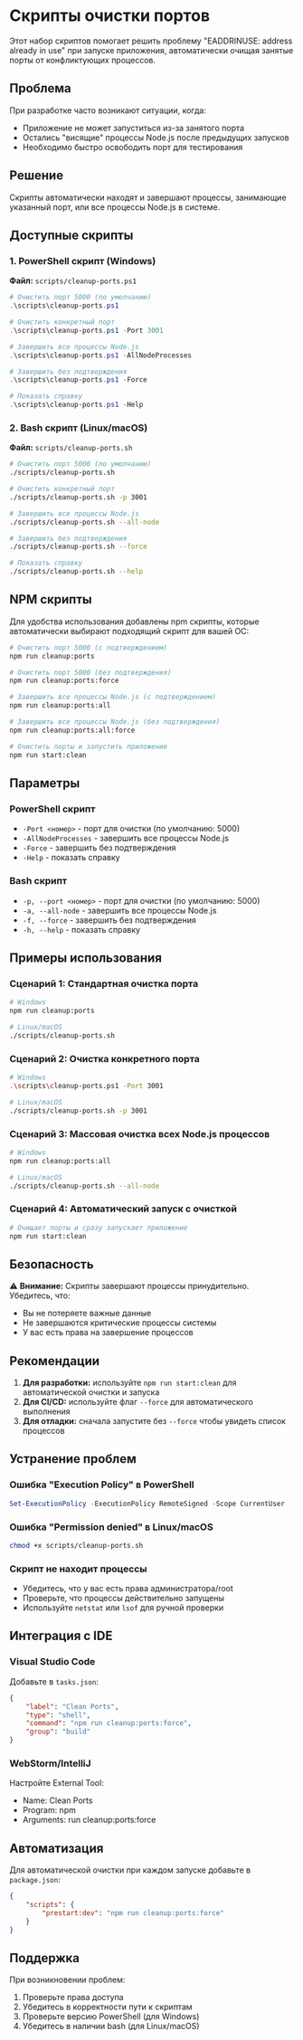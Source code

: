 # Скрипты очистки портов

Этот набор скриптов помогает решить проблему "EADDRINUSE: address already in use" при запуске приложения, автоматически очищая занятые порты от конфликтующих процессов.

## Проблема

При разработке часто возникают ситуации, когда:
- Приложение не может запуститься из-за занятого порта
- Остались "висящие" процессы Node.js после предыдущих запусков
- Необходимо быстро освободить порт для тестирования

## Решение

Скрипты автоматически находят и завершают процессы, занимающие указанный порт, или все процессы Node.js в системе.

## Доступные скрипты

### 1. PowerShell скрипт (Windows)
**Файл:** `scripts/cleanup-ports.ps1`

```powershell
# Очистить порт 5000 (по умолчанию)
.\scripts\cleanup-ports.ps1

# Очистить конкретный порт
.\scripts\cleanup-ports.ps1 -Port 3001

# Завершить все процессы Node.js
.\scripts\cleanup-ports.ps1 -AllNodeProcesses

# Завершить без подтверждения
.\scripts\cleanup-ports.ps1 -Force

# Показать справку
.\scripts\cleanup-ports.ps1 -Help
```

### 2. Bash скрипт (Linux/macOS)
**Файл:** `scripts/cleanup-ports.sh`

```bash
# Очистить порт 5000 (по умолчанию)
./scripts/cleanup-ports.sh

# Очистить конкретный порт
./scripts/cleanup-ports.sh -p 3001

# Завершить все процессы Node.js
./scripts/cleanup-ports.sh --all-node

# Завершить без подтверждения
./scripts/cleanup-ports.sh --force

# Показать справку
./scripts/cleanup-ports.sh --help
```

## NPM скрипты

Для удобства использования добавлены npm скрипты, которые автоматически выбирают подходящий скрипт для вашей ОС:

```bash
# Очистить порт 5000 (с подтверждением)
npm run cleanup:ports

# Очистить порт 5000 (без подтверждения)
npm run cleanup:ports:force

# Завершить все процессы Node.js (с подтверждением)
npm run cleanup:ports:all

# Завершить все процессы Node.js (без подтверждения)
npm run cleanup:ports:all:force

# Очистить порты и запустить приложение
npm run start:clean
```

## Параметры

### PowerShell скрипт
- `-Port <номер>` - порт для очистки (по умолчанию: 5000)
- `-AllNodeProcesses` - завершить все процессы Node.js
- `-Force` - завершить без подтверждения
- `-Help` - показать справку

### Bash скрипт
- `-p, --port <номер>` - порт для очистки (по умолчанию: 5000)
- `-a, --all-node` - завершить все процессы Node.js
- `-f, --force` - завершить без подтверждения
- `-h, --help` - показать справку

## Примеры использования

### Сценарий 1: Стандартная очистка порта
```bash
# Windows
npm run cleanup:ports

# Linux/macOS
./scripts/cleanup-ports.sh
```

### Сценарий 2: Очистка конкретного порта
```bash
# Windows
.\scripts\cleanup-ports.ps1 -Port 3001

# Linux/macOS
./scripts/cleanup-ports.sh -p 3001
```

### Сценарий 3: Массовая очистка всех Node.js процессов
```bash
# Windows
npm run cleanup:ports:all

# Linux/macOS
./scripts/cleanup-ports.sh --all-node
```

### Сценарий 4: Автоматический запуск с очисткой
```bash
# Очищает порты и сразу запускает приложение
npm run start:clean
```

## Безопасность

⚠️ **Внимание:** Скрипты завершают процессы принудительно. Убедитесь, что:
- Вы не потеряете важные данные
- Не завершаются критические процессы системы
- У вас есть права на завершение процессов

## Рекомендации

1. **Для разработки:** используйте `npm run start:clean` для автоматической очистки и запуска
2. **Для CI/CD:** используйте флаг `--force` для автоматического выполнения
3. **Для отладки:** сначала запустите без `--force` чтобы увидеть список процессов

## Устранение проблем

### Ошибка "Execution Policy" в PowerShell
```powershell
Set-ExecutionPolicy -ExecutionPolicy RemoteSigned -Scope CurrentUser
```

### Ошибка "Permission denied" в Linux/macOS
```bash
chmod +x scripts/cleanup-ports.sh
```

### Скрипт не находит процессы
- Убедитесь, что у вас есть права администратора/root
- Проверьте, что процессы действительно запущены
- Используйте `netstat` или `lsof` для ручной проверки

## Интеграция с IDE

### Visual Studio Code
Добавьте в `tasks.json`:
```json
{
    "label": "Clean Ports",
    "type": "shell",
    "command": "npm run cleanup:ports:force",
    "group": "build"
}
```

### WebStorm/IntelliJ
Настройте External Tool:
- Name: Clean Ports
- Program: npm
- Arguments: run cleanup:ports:force

## Автоматизация

Для автоматической очистки при каждом запуске добавьте в `package.json`:
```json
{
    "scripts": {
        "prestart:dev": "npm run cleanup:ports:force"
    }
}
```

## Поддержка

При возникновении проблем:
1. Проверьте права доступа
2. Убедитесь в корректности пути к скриптам
3. Проверьте версию PowerShell (для Windows)
4. Убедитесь в наличии bash (для Linux/macOS)
